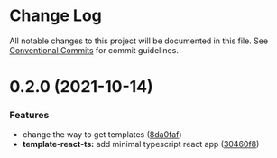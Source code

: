 # Change Log

All notable changes to this project will be documented in this file.
See [Conventional Commits](https://conventionalcommits.org) for commit guidelines.

# 0.2.0 (2021-10-14)


### Features

* change the way to get templates ([8da0faf](https://github.com/thomasthiebaud/creapp/commit/8da0faf785133c4bd9e9b30360d05661fe9c5e5c))
* **template-react-ts:** add minimal typescript react app ([30460f8](https://github.com/thomasthiebaud/creapp/commit/30460f83a10f54d73de792dfc191e6a38c38dfe9))
